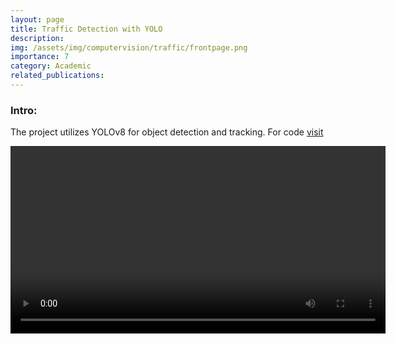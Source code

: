 ```yaml
---
layout: page
title: Traffic Detection with YOLO
description: 
img: /assets/img/computervision/traffic/frontpage.png
importance: 7
category: Academic
related_publications: 
---
```


### Intro:
The project utilizes YOLOv8 for object detection and tracking. For code [visit](https://github.com/vishwas-hegde/YOLO-Vehicle-Tracking)

<center>
<video controls style="width: 600px; height: auto;">
    <source src="/assets/img/computervision/traffic/output.mp4" type="video/mp4">
    Your browser does not support the video tag.
</video>
</center>
